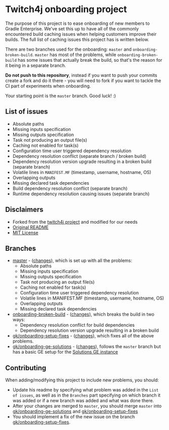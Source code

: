 # Twitch4j onboarding project

The purpose of this project is to ease onboarding of new members to Gradle Enterprise. We've set this up to have all of 
the commonly encountered build caching issues when helping customers improve their builds. The full list of caching issues
this project has is written below.

There are two branches used for the onboarding: `master` and `onboarding-broken-build`. `master` has most of the problems,
while `onboarding-broken-build` has some issues that actually break the build, so that's the reason for it being in a 
separate branch.

**Do not push to this repository**, instead if you want to push your commits create a fork and do it there - 
you will need to fork if you want to tackle the CI part of experiments when onboarding.

Your starting point is the `master` branch. Good luck! :)

## List of issues 

* Absolute paths
* Missing inputs specification
* Missing outputs specification
* Task not producing an output file(s)
* Caching not enabled for task(s)
* Configuration time user triggered dependency resolution
* Dependency resolution conflict (separate branch / broken build)
* Dependency resolution version upgrade resulting in a broken build (separate branch)
* Volatile lines in `MANIFEST.MF` (timestamp, username, hostname, OS)
* Overlapping outputs
* Missing declared task dependencies
* Build dependency resolution conflict (separate branch)
* Runtime dependency resolution causing issues (separate branch)

## Disclaimers

* Forked from the [twitch4j project](https://github.com/twitch4j/twitch4j) and modified for our needs
* [Original README](README-ORIGINAL.md)
* [MIT License](LICENSE)

## Branches

* [master](https://github.com/gradle/solutions-gradle-build-onboarding) - ([changes](https://github.com/gradle/solutions-gradle-build-onboarding/compare/OnboardingBase...gradle:solutions-gradle-build-onboarding:master)), which is set up with all the problems:
  * Absolute paths
  * Missing inputs specification
  * Missing outputs specification
  * Task not producing an output file(s)
  * Caching not enabled for task(s)
  * Configuration time user triggered dependency resolution
  * Volatile lines in MANIFEST.MF (timestamp, username, hostname, OS)
  * Overlapping outputs
  * Missing declared task dependencies
* [onboarding-broken-build](https://github.com/gradle/solutions-gradle-build-onboarding/tree/onboarding-broken-build) - ([changes](https://github.com/gradle/solutions-gradle-build-onboarding/compare/master...gradle:solutions-gradle-build-onboarding:onboarding-broken-build)), which breaks the build in two ways:
  * Dependency resolution conflict for build dependencies
  * Dependency resolution version upgrade resulting in a broken build
* [gk/onboarding-setup-fixes](https://github.com/gradle/solutions-gradle-build-onboarding/tree/gk/onboarding-setup-fixes) - ([changes](https://github.com/gradle/solutions-gradle-build-onboarding/compare/master...gradle:solutions-gradle-build-onboarding:gk/onboarding-setup-fixes)), which fixes all of the above problems.
* [gk/onboarding-ge-solutions](https://github.com/gradle/solutions-gradle-build-onboarding/tree/gk/onboarding-ge-solutions) - ([changes](https://github.com/gradle/solutions-gradle-build-onboarding/compare/master...gradle:solutions-gradle-build-onboarding:gk/onboarding-ge-solutions)), follows the `master` branch but has a basic GE setup for the [Solutions GE instance](https://ge.solutions-team.gradle.com/scans)
 
## Contributing

When adding/modifying this project to include new problems, you should:

- Update his readme by specifying what problem was added in the `List of issues`, as well as in the `Branches` part specifying
on which branch it was added or if a new branch was added and what was done there.
- After your changes are merged to `master`, you should merge `master` into [gk/onboarding-ge-solutions](https://github.com/gradle/solutions-gradle-build-onboarding/tree/gk/onboarding-ge-solutions) and
  [gk/onboarding-setup-fixes](https://github.com/gradle/solutions-gradle-build-onboarding/tree/gk/onboarding-setup-fixes)
- You should implement a fix of the new issue on the branch [gk/onboarding-setup-fixes](https://github.com/gradle/solutions-gradle-build-onboarding/tree/gk/onboarding-setup-fixes).
